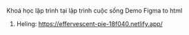 Khoá học lập trình tại lập trình cuộc sống
Demo Figma to html
1. Heling: https://effervescent-pie-18f040.netlify.app/
